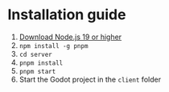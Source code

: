# Installation guide
1. [Download Node.js 19 or higher](https://nodejs.org/en/download)
2. `npm install -g pnpm`
3. `cd server`
4. `pnpm install`
5. `pnpm start`
6. Start the Godot project in the `client` folder
